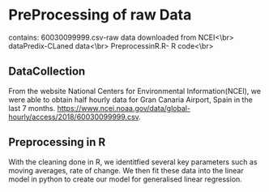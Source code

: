 # PreProcessing of raw Data
contains:
  60030099999.csv-raw data downloaded from NCEI<\br>
  dataPredix-CLaned data<\br>
  PreprocessinR.R- R code<\br>

## DataCollection
From the website National Centers for Environmental Information(NCEI), we were able to obtain half hourly data for Gran Canaria Airport, Spain in the last 7 months. https://www.ncei.noaa.gov/data/global-hourly/access/2018/60030099999.csv. 

## Preprocessing in R
With the cleaning done in R, we identitfied several key parameters such as moving averages, rate of change. We then fit these data into the linear model in python to create our model for generalised linear regression. 

